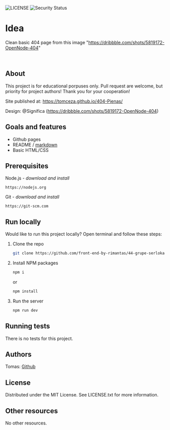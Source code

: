![LICENSE](https://img.shields.io/badge/license-MIT-blue.svg?style=flat-square)
![Security Status](https://img.shields.io/security-headers?label=Security&url=https%3A%2F%2Fgithub.com&style=flat-square)

# Idea

Clean basic 404 page from this image "https://dribbble.com/shots/5819172-OpenNode-404"

<br>

## About

This project is for educational porpuses only. Pull request are welcome, but priority for project authors! Thank you for your cooperation!

Site published at: https://tomceza.github.io/404-Pienas/

Design: @Significa (https://dribbble.com/shots/5819172-OpenNode-404)

## Goals and features

-   Github pages
-   README / [markdown](https://docs.github.com/en/get-started/writing-on-github/getting-started-with-writing-and-formatting-on-github/basic-writing-and-formatting-syntax)
-   Basic HTML/CSS

## Prerequisites

Node.js - _download and install_

```
https://nodejs.org
```

Git - _download and install_

```
https://git-scm.com
```

## Run locally

Would like to run this project locally? Open terminal and follow these steps:

1. Clone the repo
    ```sh
    git clone https://github.com/front-end-by-rimantas/44-grupe-serlokas.git
    ```
2. Install NPM packages
    ```sh
    npm i
    ```
    or
    ```sh
    npm install
    ```
3. Run the server
    ```sh
    npm run dev
    ```

## Running tests

There is no tests for this project.

## Authors

Tomas: [Github](https://github.com/Tomceza)

## License

Distributed under the MIT License. See LICENSE.txt for more information.

## Other resources

No other resources.
